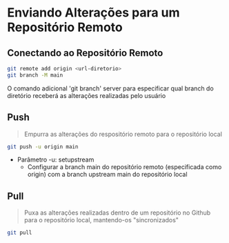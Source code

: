 # Enviando Alterações para um Repositório Remoto

## Conectando ao Repositório Remoto

```bash
git remote add origin <url-diretorio>
git branch -M main
```
O comando adicional 'git branch' server para especificar qual branch do diretório receberá as alterações realizadas pelo usuário
## Push
> Empurra as alterações do respositório remoto para o repositório local

```bash
git push -u origin main
```

- Parâmetro -u: setupstream
	- Configurar a branch main do repositório remoto (especificada como origin) com a branch upstream main do repositório local
## Pull
> Puxa as alterações realizadas dentro de um repositório no Github para o repositório local, mantendo-os "sincronizados"

```bash
git pull
```
